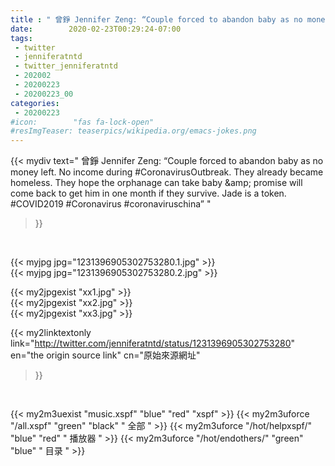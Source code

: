 ```yaml
---
title : " 曾錚 Jennifer Zeng: “Couple forced to abandon baby as no money left. No income during #CoronavirusOutbreak. They already became homeless. They hope the orphanage can take baby &amp;amp; promise will come back to get him in one month if they survive. Jade is a token. #COVID2019 #Coronavirus #coronaviruschina”  "
date:        2020-02-23T00:29:24-07:00
tags:
 - twitter
 - jenniferatntd
 - twitter_jenniferatntd
 - 202002
 - 20200223
 - 20200223_00
categories:
 - 20200223
#icon:        "fas fa-lock-open"
#resImgTeaser: teaserpics/wikipedia.org/emacs-jokes.png
---
```


{{< mydiv text=" 曾錚 Jennifer Zeng: “Couple forced to abandon baby as no money left. No income during #CoronavirusOutbreak. They already became homeless. They hope the orphanage can take baby &amp;amp; promise will come back to get him in one month if they survive. Jade is a token. #COVID2019 #Coronavirus #coronaviruschina”  "
>}}
<br>


 {{< myjpg jpg="1231396905302753280.1.jpg" >}}<br>  {{< myjpg jpg="1231396905302753280.2.jpg" >}}<br> 

{{< my2jpgexist "xx1.jpg" >}}<br>
{{< my2jpgexist "xx2.jpg" >}}<br>
{{< my2jpgexist "xx3.jpg" >}}<br>


{{< my2linktextonly link="http://twitter.com/jenniferatntd/status/1231396905302753280"
en="the origin source link" cn="原始來源網址"
>}}


<br>

{{< my2m3uexist "music.xspf"        "blue"   "red"    "xspf" >}} {{< my2m3uforce "/all.xspf"         "green"  "black"  " 全部 " >}} {{< my2m3uforce "/hot/helpxspf/"    "blue"   "red"    " 播放器 " >}} {{< my2m3uforce "/hot/endothers/"   "green"  "blue"   " 目录 " >}} 
